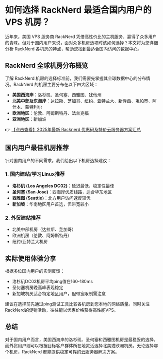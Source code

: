 # 如何选择 RackNerd 最适合国内用户的 VPS 机房？

近年来，美国 VPS 服务商 RackNerd 凭借高性价比的主机服务，赢得了众多用户的青睐。但对于国内用户来说，面对众多机房选项时该如何选择？本文将为您详细分析 RackNerd 各机房的特点，帮助您找到最适合国内访问的数据中心。

## RackNerd 全球机房分布概览

了解 RackNerd 机房的选择标准前，我们需要先掌握其全球数据中心的分布情况。RackNerd 的机房主要分布在以下四大区域：

- **美国西海岸**：洛杉矶、圣何塞、西雅图、犹他州
- **北美中部及东海岸**：达拉斯、芝加哥、纽约、亚特兰大、新泽西、坦帕市、阿什本、蒙特利尔
- **欧洲地区**：伦敦、阿姆斯特丹、法兰克福
- **亚洲地区**：新加坡

👉 [【点击查看】2025年最新 Racknerd 优惠码及特价云服务器方案汇总](https://bit.ly/Rack_Nerd)

## 国内用户最佳机房推荐

针对国内用户的不同需求，我们给出以下机房选择建议：

### 1. 国内建站/学习Linux推荐
- **洛杉矶 (Los Angeles DC02)**：延迟最低，稳定性最佳
- **圣何塞 (San Jose)**：西海岸优质线路，适合华东地区
- **西雅图 (Seattle)**：北方用户访问速度较优
- **新加坡**：华南地区用户首选，但带宽较小

### 2. 外贸建站推荐
- 北美中部机房（达拉斯、芝加哥）
- 欧洲机房（伦敦、阿姆斯特丹）
- 纽约/亚特兰大机房

## 实际使用体验分享

根据多位国内用户的实测反馈：
- 洛杉矶DC02机房平均ping值在160-180ms
- 圣何塞机房晚高峰表现稳定
- 新加坡机房适合特定地区用户，但带宽限制需注意

建议在选择前先通过ping测试工具比较各机房到您本地的网络质量。同时关注RackNerd的促销活动，往往能以优惠价格获得高性能VPS。

## 总结

对于国内用户而言，美国西海岸的洛杉矶、圣何塞和西雅图机房是最稳妥的选择。而外贸用户则可以根据目标客户群体所在地灵活选择北美或欧洲机房。无论选择哪个机房，RackNerd 都能提供稳定可靠的云服务器解决方案。